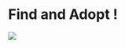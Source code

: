 # Find and Adopt !



<a href="https://codeclimate.com/github/adalbertorsilva/find_and_adopt/test_coverage"><img src="https://api.codeclimate.com/v1/badges/cf59ed4e9e5a31b19d1a/test_coverage" /></a>
